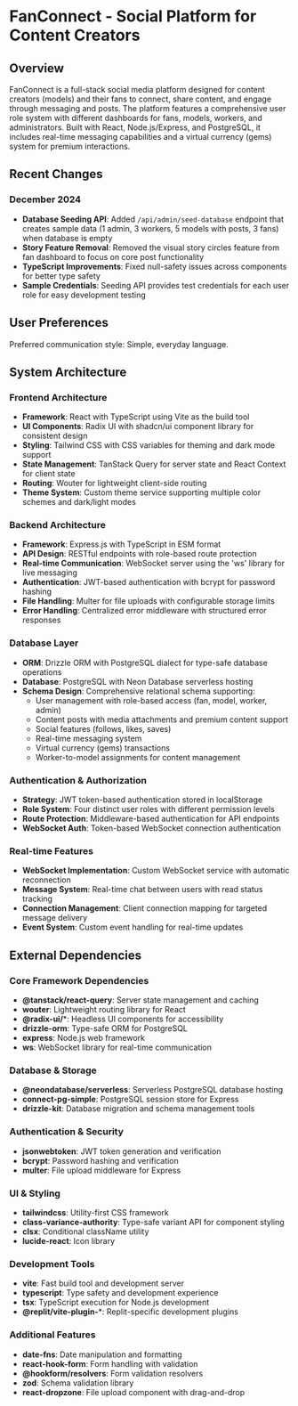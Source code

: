 # FanConnect - Social Platform for Content Creators

## Overview

FanConnect is a full-stack social media platform designed for content creators (models) and their fans to connect, share content, and engage through messaging and posts. The platform features a comprehensive user role system with different dashboards for fans, models, workers, and administrators. Built with React, Node.js/Express, and PostgreSQL, it includes real-time messaging capabilities and a virtual currency (gems) system for premium interactions.

## Recent Changes

### December 2024
- **Database Seeding API**: Added `/api/admin/seed-database` endpoint that creates sample data (1 admin, 3 workers, 5 models with posts, 3 fans) when database is empty
- **Story Feature Removal**: Removed the visual story circles feature from fan dashboard to focus on core post functionality
- **TypeScript Improvements**: Fixed null-safety issues across components for better type safety
- **Sample Credentials**: Seeding API provides test credentials for each user role for easy development testing

## User Preferences

Preferred communication style: Simple, everyday language.

## System Architecture

### Frontend Architecture
- **Framework**: React with TypeScript using Vite as the build tool
- **UI Components**: Radix UI with shadcn/ui component library for consistent design
- **Styling**: Tailwind CSS with CSS variables for theming and dark mode support
- **State Management**: TanStack Query for server state and React Context for client state
- **Routing**: Wouter for lightweight client-side routing
- **Theme System**: Custom theme service supporting multiple color schemes and dark/light modes

### Backend Architecture
- **Framework**: Express.js with TypeScript in ESM format
- **API Design**: RESTful endpoints with role-based route protection
- **Real-time Communication**: WebSocket server using the 'ws' library for live messaging
- **Authentication**: JWT-based authentication with bcrypt for password hashing
- **File Handling**: Multer for file uploads with configurable storage limits
- **Error Handling**: Centralized error middleware with structured error responses

### Database Layer
- **ORM**: Drizzle ORM with PostgreSQL dialect for type-safe database operations
- **Database**: PostgreSQL with Neon Database serverless hosting
- **Schema Design**: Comprehensive relational schema supporting:
  - User management with role-based access (fan, model, worker, admin)
  - Content posts with media attachments and premium content support
  - Social features (follows, likes, saves)
  - Real-time messaging system
  - Virtual currency (gems) transactions
  - Worker-to-model assignments for content management

### Authentication & Authorization
- **Strategy**: JWT token-based authentication stored in localStorage
- **Role System**: Four distinct user roles with different permission levels
- **Route Protection**: Middleware-based authentication for API endpoints
- **WebSocket Auth**: Token-based WebSocket connection authentication

### Real-time Features
- **WebSocket Implementation**: Custom WebSocket service with automatic reconnection
- **Message System**: Real-time chat between users with read status tracking
- **Connection Management**: Client connection mapping for targeted message delivery
- **Event System**: Custom event handling for real-time updates

## External Dependencies

### Core Framework Dependencies
- **@tanstack/react-query**: Server state management and caching
- **wouter**: Lightweight routing library for React
- **@radix-ui/***: Headless UI components for accessibility
- **drizzle-orm**: Type-safe ORM for PostgreSQL
- **express**: Node.js web framework
- **ws**: WebSocket library for real-time communication

### Database & Storage
- **@neondatabase/serverless**: Serverless PostgreSQL database hosting
- **connect-pg-simple**: PostgreSQL session store for Express
- **drizzle-kit**: Database migration and schema management tools

### Authentication & Security
- **jsonwebtoken**: JWT token generation and verification
- **bcrypt**: Password hashing and verification
- **multer**: File upload middleware for Express

### UI & Styling
- **tailwindcss**: Utility-first CSS framework
- **class-variance-authority**: Type-safe variant API for component styling
- **clsx**: Conditional className utility
- **lucide-react**: Icon library

### Development Tools
- **vite**: Fast build tool and development server
- **typescript**: Type safety and development experience
- **tsx**: TypeScript execution for Node.js development
- **@replit/vite-plugin-***: Replit-specific development plugins

### Additional Features
- **date-fns**: Date manipulation and formatting
- **react-hook-form**: Form handling with validation
- **@hookform/resolvers**: Form validation resolvers
- **zod**: Schema validation library
- **react-dropzone**: File upload component with drag-and-drop